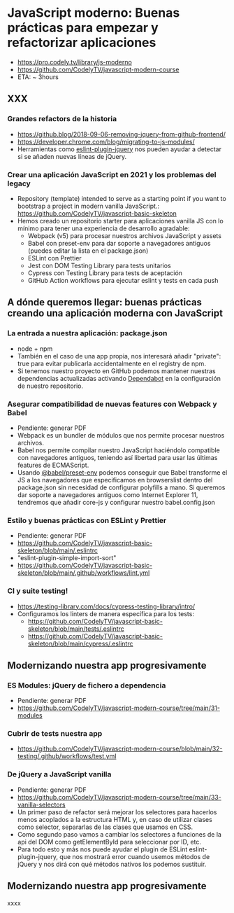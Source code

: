 # JavaScript moderno: Buenas prácticas para empezar y refactorizar aplicaciones
* https://pro.codely.tv/library/js-moderno
* https://github.com/CodelyTV/javascript-modern-course
* ETA: ~ 3hours

## XXX
### Grandes refactors de la historia
* https://github.blog/2018-09-06-removing-jquery-from-github-frontend/
* https://developer.chrome.com/blog/migrating-to-js-modules/
* Herramientas como [eslint-plugin-jquery](https://github.com/dgraham/eslint-plugin-jquery#readme) nos pueden ayudar a detectar si se añaden nuevas líneas de jQuery.


### Crear una aplicación JavaScript en 2021 y los problemas del legacy
* Repository (template) intended to serve as a starting point if you want to bootstrap a project in modern vanilla JavaScript.: https://github.com/CodelyTV/javascript-basic-skeleton
* Hemos creado un repositorio starter para aplicaciones vanilla JS con lo mínimo para tener una experiencia de desarrollo agradable:
    * Webpack (v5) para procesar nuestros archivos JavaScript y assets
    * Babel con preset-env para dar soporte a navegadores antiguos (puedes editar la lista en el package.json)
    * ESLint con Prettier
    * Jest con DOM Testing Library para tests unitarios
    * Cypress con Testing Library para tests de aceptación
    * GitHub Action workflows para ejecutar eslint y tests en cada push

## A dónde queremos llegar: buenas prácticas creando una aplicación moderna con JavaScript
### La entrada a nuestra aplicación: package.json
* node + npm
* También en el caso de una app propia, nos interesará añadir "private": true para evitar publicarla accidentalmente en el registry de npm.
* Si tenemos nuestro proyecto en GitHub podemos mantener nuestras dependencias actualizadas activando [Dependabot](https://dependabot.com/) en la configuración de nuestro repositorio.

### Asegurar compatibilidad de nuevas features con Webpack y Babel
* Pendiente: generar PDF
* Webpack es un bundler de módulos que nos permite procesar nuestros archivos.
* Babel nos permite compilar nuestro JavaScript haciéndolo compatible con navegadores antiguos, teniendo así libertad para usar las últimas features de ECMAScript.
* Usando [@babel/preset-env](https://babeljs.io/docs/en/babel-preset-env) podemos conseguir que Babel transforme el JS a los navegadores que especificamos en browserslist dentro del package.json sin necesidad de configurar polyfills a mano. Si queremos dar soporte a navegadores antiguos como Internet Explorer 11, tendremos que añadir core-js y configurar nuestro babel.config.json

###  Estilo y buenas prácticas con ESLint y Prettier
* Pendiente: generar PDF
* https://github.com/CodelyTV/javascript-basic-skeleton/blob/main/.eslintrc
* "eslint-plugin-simple-import-sort"
* https://github.com/CodelyTV/javascript-basic-skeleton/blob/main/.github/workflows/lint.yml

### CI y suite testing!
* https://testing-library.com/docs/cypress-testing-library/intro/
* Configuramos los linters de manera específica para los tests:
  * https://github.com/CodelyTV/javascript-basic-skeleton/blob/main/tests/.eslintrc
  * https://github.com/CodelyTV/javascript-basic-skeleton/blob/main/cypress/.eslintrc

## Modernizando nuestra app progresivamente
### ES Modules: jQuery de fichero a dependencia
* Pendiente: generar PDF
* https://github.com/CodelyTV/javascript-modern-course/tree/main/31-modules

### Cubrir de tests nuestra app
* https://github.com/CodelyTV/javascript-modern-course/blob/main/32-testing/.github/workflows/test.yml

### De jQuery a JavaScript vanilla
* Pendiente: generar PDF
* https://github.com/CodelyTV/javascript-modern-course/tree/main/33-vanilla-selectors
* Un primer paso de refactor será mejorar los selectores para hacerlos menos acoplados a la estructura HTML y, en caso de utilizar clases como selector, separarlas de las clases que usamos en CSS.
* Como segundo paso vamos a cambiar los selectores a funciones de la api del DOM como getElementById para seleccionar por ID, etc.
* Para todo esto y más nos puede ayudar el plugin de ESLint eslint-plugin-jquery, que nos mostrará error cuando usemos métodos de jQuery y nos dirá con qué métodos nativos los podemos sustituir.

## Modernizando nuestra app progresivamente
xxxx